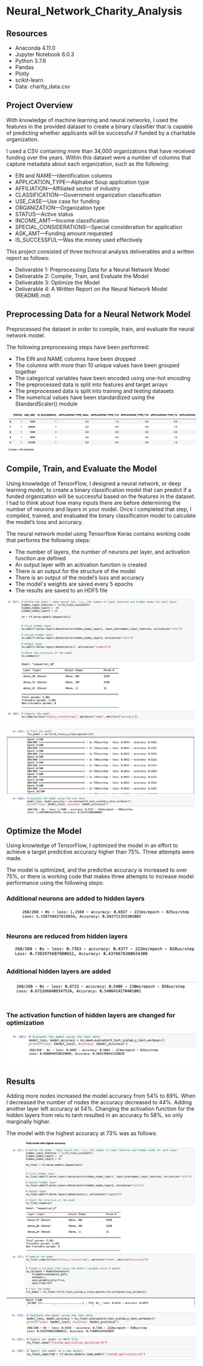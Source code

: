 # Neural_Network_Charity_Analysis

## Resources
- Anaconda 4.11.0
- Jupyter Notebook 6.0.3
- Python 3.7.6
- Pandas
- Plotly
- scikit-learn
- Data:  charity_data.csv

## Project Overview

With knowledge of machine learning and neural networks, I used the features in the provided dataset to create a binary classifier that is capable of predicting whether applicants will be successful if funded by a charitable organization.

I used a CSV containing more than 34,000 organizations that have received funding over the years. Within this dataset were a number of columns that capture metadata about each organization, such as the following:

- EIN and NAME—Identification columns
- APPLICATION_TYPE—Alphabet Soup application type
- AFFILIATION—Affiliated sector of industry
- CLASSIFICATION—Government organization classification
- USE_CASE—Use case for funding
- ORGANIZATION—Organization type
- STATUS—Active status
- INCOME_AMT—Income classification
- SPECIAL_CONSIDERATIONS—Special consideration for application
- ASK_AMT—Funding amount requested
- IS_SUCCESSFUL—Was the money used effectively


This project consisted of three technical analysis deliverables and a written report as follows:

- Deliverable 1: Preprocessing Data for a Neural Network Model
- Deliverable 2: Compile, Train, and Evaluate the Model
- Deliverable 3: Optimize the Model
- Deliverable 4: A Written Report on the Neural Network Model (README.md)



## Preprocessing Data for a Neural Network Model

Preprocessed the dataset in order to compile, train, and evaluate the neural network model.

The following preprocessing steps have been performed:

- The EIN and NAME columns have been dropped 
- The columns with more than 10 unique values have been grouped together 
- The categorical variables have been encoded using one-hot encoding 
- The preprocessed data is split into features and target arrays 
- The preprocessed data is split into training and testing datasets 
- The numerical values have been standardized using the StandardScaler() module 

![Charity Del One](https://github.com/PatriciaCB1/Neural_Network_Charity_Analysis/blob/main/Images/Charity%20Del%201.png) 

## Compile, Train, and Evaluate the Model

Using knowledge of TensorFlow, I designed a neural network, or deep learning model, to create a binary classification model that can predict if a funded organization will be successful based on the features in the dataset. I had to think about how many inputs there are before determining the number of neurons and layers in your model. Once I completed that step, I compiled, trained, and evaluated the binary classification model to calculate the model’s loss and accuracy.

The neural network model using Tensorflow Keras contains working code that performs the following steps:
- The number of layers, the number of neurons per layer, and activation function are defined 
- An output layer with an activation function is created 
- There is an output for the structure of the model 
- There is an output of the model’s loss and accuracy 
- The model's weights are saved every 5 epochs 
- The results are saved to an HDF5 file 

![Charity Del Two One](https://github.com/PatriciaCB1/Neural_Network_Charity_Analysis/blob/main/Images/Charity%20Del%20Two%20One.png) 

![Charity Del Two Two](https://github.com/PatriciaCB1/Neural_Network_Charity_Analysis/blob/main/Images/Charity%20Del%20Two%20Two.png) 


## Optimize the Model

Using knowledge of TensorFlow, I optimized the model in an effort to achieve a target predictive accuracy higher than 75%. Three attempts were made.

The model is optimized, and the predictive accuracy is increased to over 75%, or there is working code that makes three attempts to increase model performance using the following steps:

### Additional neurons are added to hidden layers 

![More nodes](https://github.com/PatriciaCB1/Neural_Network_Charity_Analysis/blob/main/Images/More%20nodes.png) 

### Neurons are reduced from hidden layers
![Fewer nodes](https://github.com/PatriciaCB1/Neural_Network_Charity_Analysis/blob/main/Images/Fewer%20nodes.png) 

### Additional hidden layers are added 
![Adding another layer](https://github.com/PatriciaCB1/Neural_Network_Charity_Analysis/blob/main/Images/Adding%20Another%20Layer.png)

### The activation function of hidden layers are changed for optimization 
![Changing Activation Function](https://github.com/PatriciaCB1/Neural_Network_Charity_Analysis/blob/main/Images/Changing%20Activation%20Function.png)
   

## Results

Adding more nodes increased the model accuracy from 54% to 69%.  When I decreased the number of nodes the accuracy decreased to 44%.  Adding another layer left accuracy at 54%.  Changing the activation function for the hidden layers from relu to tanh resulted in an accuracy fo 58%, so only marginally higher.  

The model with the highest accuracy at 73% was as follows:


![Final Model with highest accuracy](https://github.com/PatriciaCB1/Neural_Network_Charity_Analysis/blob/main/Images/Final%20model%20with%20highest%20accuracy.png) 

![Final Model with highest accuracy two](https://github.com/PatriciaCB1/Neural_Network_Charity_Analysis/blob/main/Images/Final%20model%20with%20highest%20accuracy%20two.png) 
